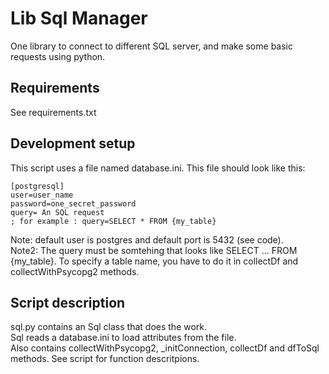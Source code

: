# Lib Sql Manager

One library to connect to different SQL server, and make some basic requests using python.


## Requirements

See requirements.txt


## Development setup

This script uses a file named database.ini. This file should look like this:

```
[postgresql]
user=user_name 
password=one_secret_password
query= An SQL request
; for example : query=SELECT * FROM {my_table}
```

Note: default user is postgres and default port is 5432 (see code).\
Note2: The query must be somtehing that looks like SELECT ... FROM {my_table}. To specify a table name, 
you have to do it in collectDf and collectWithPsycopg2 methods.


## Script description

sql.py contains an Sql class that does the work.\
Sql reads a database.ini to load attributes from the file.\
Also contains collectWithPsycopg2, _initConnection, collectDf and dfToSql methods. See script for function descritpions.
